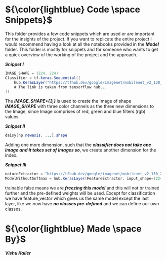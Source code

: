 

# ${\color{lightblue} Code \space Snippets}$

This folder provides a few code snippets which are used or are important for the insights of the project. If you want to replicate the entire project I would recommend
having a look at all the notebooks provided in the <b><i> Model </i></b> folder. This folder is mostly for snippets and for someone who wants to get a quick overview of
the working of the project and the approach.

<b><i> Snippet I </i></b>
```java
IMAGE_SHAPE = (224, 224)
Classifier = tf.keras.Sequential([
    hub.KerasLayer("https://tfhub.dev/google/imagenet/mobilenet_v2_130_224/classification/5", input_shape=IMAGE_SHAPE+(3,))    
    # The link is taken from tensorflow hub...
])
```
The <b><i>IMAGE_SHAPE+(3,)</i></b> is used to create the Image of shape <b><i>IMAGE_SHAPE</b></i> with three color channels as the three new dimensions to the Image, since Image comprises of red, green and blue filters (rgb) values.

<b><i> Snippet II </i></b>
```java
daisy[np.newaxis, ...].shape
```
Adding one more dimension, such that the <b><i>classifier does not take one Image and it takes set of Images so</i></b>, we create another dimension for the index.

<b><i> Snippet III </i></b>
```java
eatureExtractor = "https://tfhub.dev/google/imagenet/mobilenet_v2_130_224/feature_vector/5"
ModelWithoutSoftmax = hub.KerasLayer(FeatureExtractor, input_shape=(224, 224, 3), trainable=False)
```
trainable false means we are <b><i>freezing this model</i></b> and this will not br trained further and the pre-defined weights will be used. Except for classification we have feature_vector which gives us the same model except the last layer, like we now have <b><i>no classes pre-defined</i></b> and we can define our own classes.

# ${\color{lightblue} Made \space By}$
<b><i> Vishu Kalier
